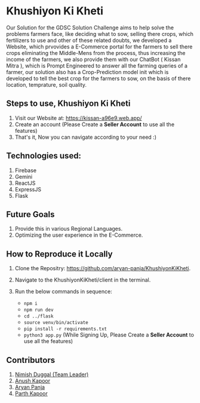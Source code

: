 # Khushiyon Ki Kheti

Our Solution for the GDSC Solution Challenge aims to help solve the problems farmers face, like deciding what to sow, selling there crops, which fertilizers to use and other of these related doubts, we developed a Website, which prvovides a E-Commerce portal for the farmers to sell there crops eliminating the Middle-Mens from the process, thus increasing the income of the farmers, we also provide them with our ChatBot ( Kissan Mitra ), which is Prompt Engineered to answer all the farming queries of a farmer, our solution also has a Crop-Prediction model init which is developed to tell the best crop for the farmers to sow, on the basis of there location, temprature, soil quality.

## Steps to use, Khushiyon Ki Kheti

1. Visit our Website at: https://kissan-a96e9.web.app/
2. Create an account (Please Create a **Seller Account** to use all the features)
3. That's it, Now you can navigate according to your need :)

## Technologies used:

 1. Firebase
 2. Gemini
 3. ReactJS
 4. ExpressJS
 5. Flask

## Future Goals

1. Provide this in various Regional Languages.
2. Optimizing the user experience in the E-Commerce.

## How to Reproduce it Locally 

1. Clone the Repositry: https://github.com/aryan-panja/KhushiyonKiKheti.
2. Navigate to the KhushiyonKiKheti/client in the terminal.
3. Run the below commands in sequence:
   
   * `npm i`
   * `npm run dev`
   * `cd ../flask`
   * `source venv/bin/activate`
   * `pip install -r requirements.txt`
   * `python3 app.py`
   (While Signing Up, Please Create a **Seller Account** to use all the features)

## Contributors  

1. [Nimish Duggal (Team Leader)](https://github.com/nimish0107)
2. [Anush Kapoor](https://github.com/Ank206)
3. [Aryan Panja](https://github.com/aryan-panja)
4. [Parth Kapoor](https://github.com/ParthKapoor-dev)
